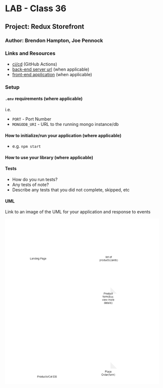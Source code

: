 # LAB - Class 36

## Project: Redux Storefront

### Author: Brendon Hampton, Joe Pennock

### Links and Resources

- [ci/cd](http://xyz.com) (GitHub Actions)
- [back-end server url](http://xyz.com) (when applicable)
- [front-end application](https://hamptron-emporium.netlify.app/) (when applicable)

### Setup

#### `.env` requirements (where applicable)

i.e.

- `PORT` - Port Number
- `MONGODB_URI` - URL to the running mongo instance/db

#### How to initialize/run your application (where applicable)

- e.g. `npm start`

#### How to use your library (where applicable)

#### Tests

- How do you run tests?
- Any tests of note?
- Describe any tests that you did not complete, skipped, etc

#### UML

Link to an image of the UML for your application and response to events

![UML](uml.png)